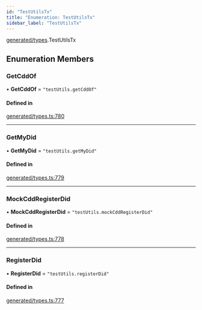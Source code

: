 ```yaml
---
id: "TestUtilsTx"
title: "Enumeration: TestUtilsTx"
sidebar_label: "TestUtilsTx"
---
```


[generated/types](../../../../modules/Generated/Types/Types.md).TestUtilsTx

## Enumeration Members

### GetCddOf

• **GetCddOf** = ``"testUtils.getCddOf"``

#### Defined in

[generated/types.ts:780](https://github.com/PolymeshAssociation/polymesh-sdk/blob/49a0066c3/src/generated/types.ts#L780)

___

### GetMyDid

• **GetMyDid** = ``"testUtils.getMyDid"``

#### Defined in

[generated/types.ts:779](https://github.com/PolymeshAssociation/polymesh-sdk/blob/49a0066c3/src/generated/types.ts#L779)

___

### MockCddRegisterDid

• **MockCddRegisterDid** = ``"testUtils.mockCddRegisterDid"``

#### Defined in

[generated/types.ts:778](https://github.com/PolymeshAssociation/polymesh-sdk/blob/49a0066c3/src/generated/types.ts#L778)

___

### RegisterDid

• **RegisterDid** = ``"testUtils.registerDid"``

#### Defined in

[generated/types.ts:777](https://github.com/PolymeshAssociation/polymesh-sdk/blob/49a0066c3/src/generated/types.ts#L777)
